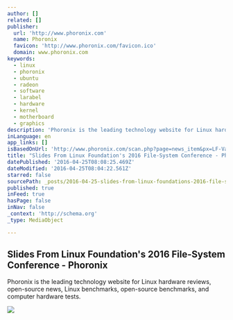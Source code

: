 ```yaml
---
author: []
related: []
publisher:
  url: 'http://www.phoronix.com'
  name: Phoronix
  favicon: 'http://www.phoronix.com/favicon.ico'
  domain: www.phoronix.com
keywords:
  - linux
  - phoronix
  - ubuntu
  - radeon
  - software
  - larabel
  - hardware
  - kernel
  - motherboard
  - graphics
description: 'Phoronix is the leading technology website for Linux hardware reviews, open-source news, Linux benchmarks, open-source benchmarks, and computer hardware tests.'
inLanguage: en
app_links: []
isBasedOnUrl: 'http://www.phoronix.com/scan.php?page=news_item&px=LF-Vault-2016-Slides'
title: "Slides From Linux Foundation's 2016 File-System Conference - Phoronix"
datePublished: '2016-04-25T08:08:25.469Z'
dateModified: '2016-04-25T08:04:22.561Z'
starred: false
sourcePath: _posts/2016-04-25-slides-from-linux-foundations-2016-file-system-conference-.md
published: true
inFeed: true
hasPage: false
inNav: false
_context: 'http://schema.org'
_type: MediaObject

---
```

<article style=""><h1>Slides From Linux Foundation's 2016 File-System Conference - Phoronix</h1><p>Phoronix is the leading technology website for Linux hardware reviews, open-source news, Linux benchmarks, open-source benchmarks, and computer hardware tests.</p><img src="http://www.phoronix.com/assets/categories/freesoftware.jpg" /></article>